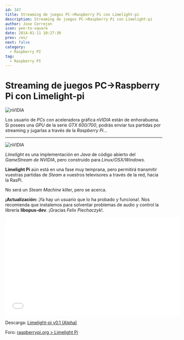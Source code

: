 ```yaml
---
id: 347
title: Streaming de juegos PC->Raspberry Pi con Limelight-pi
description: Streaming de juegos PC->Raspberry Pi con Limelight-pi
author: Jose Cerrejon
icon: pen-to-square
date: 2014-01-11 10:27:30
prev: /es/
next: false
category:
  - Raspberry PI
tag:
  - Raspberry PI
---
```


# Streaming de juegos PC->Raspberry Pi con Limelight-pi

![nVIDIA](/images/2014/01/nVidia_01.jpg)

Los usuario de *PCs* con aceleradora gráfica *nVIDIA* están de enhorabuena. Si posees una *GPU* de la serie *GTX 600/700*, podrás enviar tus partidas por streaming y jugarlas a través de la *Raspberry Pi*…

- - -
![nVIDIA](/images/2014/01/nVidia_02.jpg)

*Limelight* es una implementación en *Java* de código abierto del *GameStream de NVIDIA*, pero construido para *Linux/OSX/Windows*.

**Limelight Pi** aún está en una fase muy temprana, pero permitirá transmitir vuestras partidas de *Steam* a vuestros televisores a través de la red, hacia la RasPi.

No será un *Steam Machine* killer, pero se acerca.

**¡Actualización:** ¡Ya hay un usuario que lo ha probado y funciona!. Nos recomienda que instalemos para solventar problemas de audio y control la librería **libopus-dev**. ¡Gracias *Felix Piechaczyk*!.

<iframe width="560" height="315" src="//www.youtube.com/embed/9KctGpv4lXw" frameborder="0" allowfullscreen></iframe>

Descarga: [Limelight-pi v0.1 (Alpha)](https://github.com/irtimmer/limelight-pi/releases)

Foro: [raspberrypi.org > Limelight Pi](http://www.raspberrypi.org/phpBB3/viewtopic.php?f=78&t=65878)
